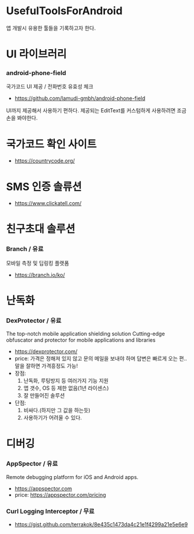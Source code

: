 # UsefulToolsForAndroid
앱 개발시 유용한 툴들을 기록하고자 한다.

# UI 라이브러리
### android-phone-field
국가코드 UI 제공 / 전화번호 유효성 체크
 * https://github.com/lamudi-gmbh/android-phone-field

UI까지 제공해서 사용하기 편하다.
제공되는 EditText를 커스텀하게 사용하려면 조금 손을 봐야한다.


# 국가코드 확인 사이트
 * https://countrycode.org/
 
 
# SMS 인증 솔류션
 * https://www.clickatell.com/
 
# 친구초대 솔루션
### Branch / 유료
모바일 측정 및 딥링킹 플랫폼
 * https://branch.io/ko/

# 난독화
### DexProtector / 유료
The top-notch mobile application shielding solution
Cutting-edge obfuscator and protector for mobile applications and libraries
* https://dexprotector.com/
* price: 가격은 정해져 있지 않고 문의 메일을 보내야 하며 답변은 빠르게 오는 편.. 말을 잘하면 가격흥정도 가능!
* 장점: 
  1. 난독화, 루팅방지 등 여러가지 기능 지원
  2. 앱 갯수, OS 등 제한 없음(1년 라이센스)
  2. 잘 만들어진 솔루션
* 단점: 
  1. 비싸다.(하지만 그 값을 하는듯)
  2. 사용하기가 어려울 수 있다.


# 디버깅
### AppSpector / 유료
Remote debugging platform for iOS and Android apps.
* https://appspector.com
* price: https://appspector.com/pricing

### Curl Logging Interceptor / 무료
* https://gist.github.com/terrakok/8e435c1473da4c21e1f4299a21e5e6e9
